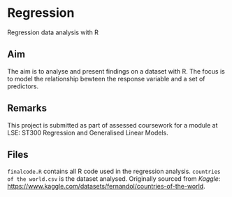 # Regression
Regression data analysis with R

## Aim
The aim is to analyse and present findings on a dataset with R. The focus is to model the relationship bewteen the response variable and a set of predictors.

## Remarks
This project is submitted as part of assessed coursework for a module at LSE: ST300 Regression and Generalised Linear Models.

## Files
`finalcode.R` contains all R code used in the regression analysis.
`countries of the world.csv` is the dataset analysed. Originally sourced from *Kaggle*: https://www.kaggle.com/datasets/fernandol/countries-of-the-world.
